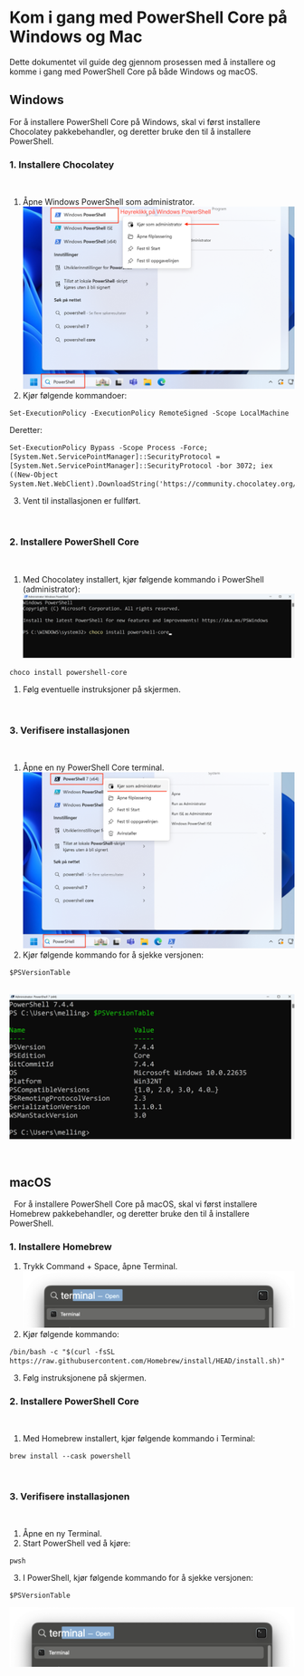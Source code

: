 # Kom i gang med PowerShell Core på Windows og Mac

Dette dokumentet vil guide deg gjennom prosessen med å installere og komme i gang med PowerShell Core på både Windows og macOS.

## Windows

For å installere PowerShell Core på Windows, skal vi først installere Chocolatey pakkebehandler, og deretter bruke den til å installere PowerShell.
&nbsp;
### 1. Installere Chocolatey
&nbsp;
1. Åpne Windows PowerShell som administrator.
![PowerShell as administrator](photo/PowerShell-Administrator.png "PowerShell as Administrator")
1. Kjør følgende kommandoer:

```
Set-ExecutionPolicy -ExecutionPolicy RemoteSigned -Scope LocalMachine
```
Deretter:

```
Set-ExecutionPolicy Bypass -Scope Process -Force; [System.Net.ServicePointManager]::SecurityProtocol = [System.Net.ServicePointManager]::SecurityProtocol -bor 3072; iex ((New-Object System.Net.WebClient).DownloadString('https://community.chocolatey.org/install.ps1'))
```

3. Vent til installasjonen er fullført.

&nbsp;
### 2. Installere PowerShell Core
&nbsp;
1. Med Chocolatey installert, kjør følgende kommando i PowerShell (administrator):
![Chocolatey](photo/PowerShell-Choco.png "Chocolatey")

```
choco install powershell-core
```

1. Følg eventuelle instruksjoner på skjermen.

&nbsp;
### 3. Verifisere installasjonen
&nbsp;
1. Åpne en ny PowerShell Core terminal.
![PowerShell Core](photo/PowerShell-Core.png "PowerShell Core")
1. Kjør følgende kommando for å sjekke versjonen:

```
$PSVersionTable
```
&nbsp;
![PowerShell version table](photo/PowerShell-PSversionTable.png "PowerShell version table")

&nbsp;
## macOS
&nbsp;
For å installere PowerShell Core på macOS, skal vi først installere Homebrew pakkebehandler, og deretter bruke den til å installere PowerShell.
&nbsp;
### 1. Installere Homebrew

1. Trykk Command + Space, åpne Terminal.
![Terminal macOS](photo/macOSTerminal.png "Terminal macOS")
1. Kjør følgende kommando:

```
/bin/bash -c "$(curl -fsSL https://raw.githubusercontent.com/Homebrew/install/HEAD/install.sh)"
```

3. Følg instruksjonene på skjermen.
&nbsp;
### 2. Installere PowerShell Core
&nbsp;
1. Med Homebrew installert, kjør følgende kommando i Terminal:

```
brew install --cask powershell
```
&nbsp;
### 3. Verifisere installasjonen
&nbsp;
1. Åpne en ny Terminal.
2. Start PowerShell ved å kjøre:

```
pwsh
```

3. I PowerShell, kjør følgende kommando for å sjekke versjonen:

```
$PSVersionTable
```
![macOS version table](photo/macOSTerminal.png "macOS version table")

